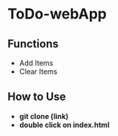 # ToDo-webApp
## Functions
- Add Items
- Clear Items
## How to Use
- **git clone (link)**
- **double click on index.html** 
